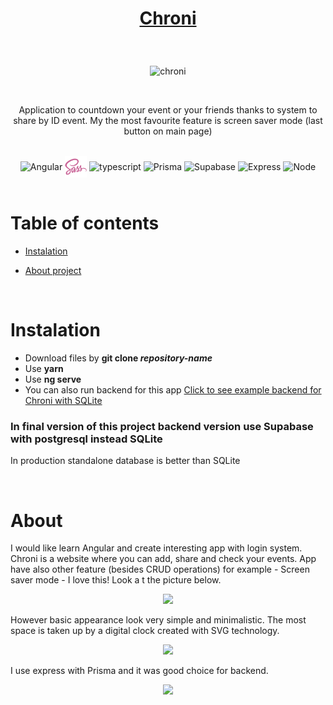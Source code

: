 # <p align="center">[Chroni](https://chroni.vercel.app/home)</p>

<br />


<p align="center"> <img src="https://user-images.githubusercontent.com/77500425/204862858-605c23b1-69da-4b2b-990d-e4284424fca0.png" title="chroni" alt="chroni"/></p>

<br />

<p align="center">Application to countdown your event or your friends thanks to system to share by ID event. My the most favourite feature is screen saver mode (last button on main page) </p>

<br />

<div align="center">

<img src="https://user-images.githubusercontent.com/77500425/204867272-17860be0-4cab-4283-9519-d2849d89ebac.png" alt="Angular" height="50"  align="center" title="Angular"/>
<img src="https://raw.githubusercontent.com/devicons/devicon/master/icons/sass/sass-original.svg" alt="sass"  height="35" align="center"/>

<img src="https://user-images.githubusercontent.com/77500425/161311954-e03613e7-54b2-4d1b-ac2e-559f8c1e9f2d.png" alt="typescript" height="50"  align="center" title="TS"/>
<img src="https://user-images.githubusercontent.com/77500425/204864719-c2ed036c-184d-4c22-b031-6aafd9361241.png" alt="Prisma" height="50"  align="center" title="Prisma"/>
<img src="https://user-images.githubusercontent.com/77500425/204864874-c9c0b991-8b77-4bed-afe4-0327e9802094.png" alt="Supabase" height="50"  align="center" title="Supabase"/>
<img src="https://user-images.githubusercontent.com/77500425/204865417-73772b7c-a17d-4a85-85ea-462bd723f13f.png" alt="Express" height="50"  align="center" title="ExpressJS"/>


<img src="https://user-images.githubusercontent.com/77500425/161312763-dd21dc88-2b1a-4a66-896b-8ce02e0c6a8c.png" alt="Node"  height="50" align="center"/>

</div>

<br />

# Table of contents
* [Instalation](#instalation)

* [About project](#about)





<br />

# Instalation
- Download files by **git clone _repository-name_**
- Use **yarn**
- Use **ng serve**
- You can also run backend for this app [Click to see example backend for Chroni with SQLite](https://github.com/Piotrko64/node_auth-exercise)


### In final version of this project backend version use Supabase with postgresql instead SQLite
In production standalone database is better than SQLite 


<br />

# About 

I would like learn Angular and create interesting app with login system. Chroni is a website where you can add, share and check your events. App have also other feature (besides CRUD operations) for example - Screen saver mode - I love this! Look a t the picture below.
<p align="center"> <img height="400" src="https://user-images.githubusercontent.com/77500425/204868292-025e10aa-6e32-4ce2-9e0e-6aa7c1498eee.jpg"/><p>


However basic appearance look very simple and minimalistic. The most space is taken up by a digital clock created with SVG technology.

<p align="center"> <img height="400" src="https://user-images.githubusercontent.com/77500425/204869815-631514e5-9409-4a64-9d9b-7f4321b9d439.png"/><p>


I use express with Prisma and it was good choice for backend. 

<p align="center"> <img height="400" src="https://user-images.githubusercontent.com/77500425/204870140-f37d18a2-72ff-46a6-86af-e0b54240f823.png"/><p>



